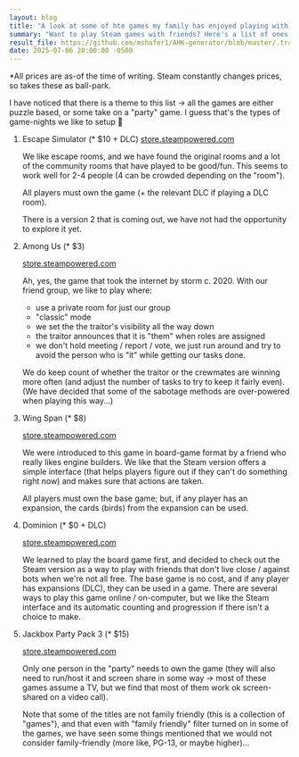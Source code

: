 ```yaml
---
layout: blog
title: "A look at some of hte games my family has enjoyed playing with friends over a video call."
summary: "Want to play Steam games with friends? Here's a list of ones that my family found works well for our friend group."
result_file: https://github.com/mshafer1/AHK-generator/blob/master/.travis.yml
date: 2025-07-06 20:00:00 -0500
---
```


\*All prices are as-of the time of writing. Steam constantly changes prices, so takes these as ball-park.

I have noticed that there is a theme to this list -> all the games are either puzzle based, or some take on a "party" game. I guess that's the types of game-nights we like to setup 🙂

1. Escape Simulator (\* $10 + DLC)
    [store.steampowered.com](https://store.steampowered.com/app/1435790/Escape_Simulator/)
    
    We like escape rooms, and we have found the original rooms and a lot of the community rooms that have played to be good/fun. This seems to work well for 2-4 people (4 can be crowded depending on the "room").

    All players must own the game (+ the relevant DLC if playing a DLC room).

    There is a version 2 that is coming out, we have not had the opportunity to explore it yet.

1. Among Us (\* $3)

    [store.steampowered.com](https://store.steampowered.com/app/945360/Among_Us/)
    
    Ah, yes, the game that took the internet by storm c. 2020. With our friend group, we like to play where:
    - use a private room for just our group
    - "classic" mode
    - we set the the traitor's visibility all the way down
    - the traitor announces that it is "them" when roles are assigned
    - we don't hold meeting / report / vote, we just run around and try to avoid the person who is "it" while getting our tasks done.
  
    We do keep count of whether the traitor or the crewmates are winning more often (and adjust the number of tasks to try to keep it fairly even).
    (We have decided that some of the sabotage methods are over-powered when playing this way...)

2. Wing Span (\* $8)

    [store.steampowered.com](https://store.steampowered.com/app/1054490/Wingspan/)

    We were introduced to this game in board-game format by a friend who really likes engine builders. We like that the Steam version offers a simple interface (that helps players figure out if they can't do something right now) and makes sure that actions are taken. 
    
    All players must own the base game; but, if any player has an expansion, the cards (birds) from the expansion can be used.

3. Dominion (\* $0 + DLC)

    [store.steampowered.com](https://store.steampowered.com/app/1131620/Dominion/)

    We learned to play the board game first, and decided to check out the Steam version as a way to play with friends that don't live close / against bots when we're not all free. The base game is no cost, and if any player has expansions (DLC), they can be used in a game. There are several ways to play this game online / on-computer, but we like the Steam interface and its automatic counting and progression if there isn't a choice to make.

4. Jackbox Party Pack 3 (\* $15)

    [store.steampowered.com](https://store.steampowered.com/app/434170/The_Jackbox_Party_Pack_3/)

    Only one person in the "party" needs to own the game (they will also need to run/host it and screen share in some way -> most of these games assume a TV, but we find that most of them work ok screen-shared on a video call).

    Note that some of the titles are not family friendly (this is a collection of "games"), and that even with "family friendly" filter turned on in some of the games, we have seen some things mentioned that we would not consider family-friendly (more like, PG-13, or maybe higher)...
